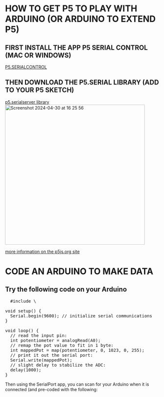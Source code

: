# HOW TO GET P5 TO PLAY WITH ARDUINO (OR ARDUINO TO EXTEND P5)

## FIRST INSTALL THE APP P5 SERIAL CONTROL (MAC OR WINDOWS)
[P5.SERIALCONTROL](https://github.com/p5-serial/p5.serialcontrol/releases/tag/0.1.2)

## THEN DOWNLOAD THE P5.SERIAL LIBRARY (ADD TO YOUR P5 SKETCH)
[p5.serialserver library](https://github.com/p5-serial/p5.serialserver)
<img width="456" alt="Screenshot 2024-04-30 at 16 25 56" src="https://github.com/karenanndonnachie/VCA_INTERACTIVEMEDIA/assets/10482948/0a5f6c01-a33f-4750-bc06-c5db5bd30d24">

[more information on the p5js.org site](https://p5js.org/libraries/)

# CODE AN ARDUINO TO MAKE DATA
## Try the following code on your Arduino
<pre>
  #include \<Servo.h\>

void setup() {
  Serial.begin(9600); // initialize serial communications
}
 
void loop() {
  // read the input pin:
  int potentiometer = analogRead(A0);                  
  // remap the pot value to fit in 1 byte:
  int mappedPot = map(potentiometer, 0, 1023, 0, 255); 
  // print it out the serial port:
  Serial.write(mappedPot);                             
  // slight delay to stabilize the ADC:
  delay(1000);                                            
}
</pre>
Then using the SerialPort app, you can scan for your Arduino when it is connected (and pre-coded with the following:
